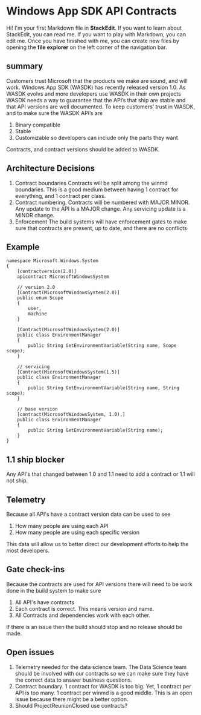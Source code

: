 # Windows App SDK API Contracts

Hi! I'm your first Markdown file in **StackEdit**. If you want to learn about StackEdit, you can read me. If you want to play with Markdown, you can edit me. Once you have finished with me, you can create new files by opening the **file explorer** on the left corner of the navigation bar.

## summary
Customers trust Microsoft that the products we make are sound, and will work.  Windows App SDK (WASDK) has recently released version 1.0.  As WASDK evolvs and more developers use WASDK in their own projects WASDK needs a way to guarantee that the API’s that ship are stable and that API versions are well documented.
To keep customers’ trust in WASDK, and to make sure the WASDK API’s are
1.	Binary compatible
2.	Stable
3.	Customizable so developers can include only the parts they want

Contracts, and contract versions should be added to WASDK.

## Architecture Decisions
1. Contract boundaries
Contracts will be split among the winmd boundaries.  This is a good medium between having 1 contract for everything, and 1 contract per class.
2. Contract numbering.
Contracts will be numbered with MAJOR.MINOR.  Any update to the API is a MAJOR change.  Any servicing update is a MINOR change.
3. Enforcement
The build systems will have enforcement gates to make sure that contracts are present, up to date, and there are no conflicts

## Example
    namespace Microsoft.Windows.System
    {
	    [contractversion(2.0)]
	    apicontract MicrosoftWindowsSystem
		
		// version 2.0
		[Contract(MicrosoftWindowsSystem(2.0)]
		public enum Scope
		{
			user,
			machine
		}

		[Contract(MicrosoftWindowsSystem(2.0)]
		public class EnvironmentManager
		{
			public String GetEnvironmentVariable(String name, Scope scope);
		}
		
		// servicing
		[Contract(MicrosoftWindowsSystem(1.5)]	    
		public class EnvironmentManager
		{
			public String GetEnvironmentVariable(String name, String scope);
		}

	    // base version
	    [contract(MicrosoftWindowsSystem, 1.0),]
		public class EnvironmentManager
		{
			public String GetEnvironmentVariable(String name);
		}
    }

## 1.1 ship blocker
Any API's that changed between 1.0 and 1.1 need to add a contract or 1.1 will not ship.

## Telemetry
Because all API's have a contract version data can be used to see
 1. How many people are using each API
 2. How many people are using each specific version

This data will allow us to better direct our development efforts to help the most developers.

## Gate check-ins
Because the contracts are used for API versions there will need to be work done in the build system to make sure
1. All API's have contracts
2. Each contract is correct.  This means version and name.
3. All Contracts and dependencies work with each other.

If there is an issue then the build should stop and no release should be made.

## Open issues
1. Telemetry needed for the data science team. The Data Science team should be involved with our contracts so we can make sure they have the correct data to answer business questions.
2. Contract boundary.  1 contract for WASDK is too big.  Yet, 1 contract per API is too many.  1 contract per winmd is a good middle.  This is an open issue because there might be a better option.
3. Should ProjectReunionClosed use contracts?